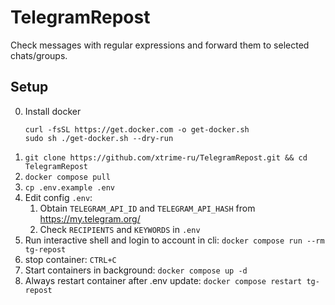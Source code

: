 # TelegramRepost

Check messages with regular expressions and forward them to selected chats/groups.

## Setup
0. Install docker
   ```shell
   curl -fsSL https://get.docker.com -o get-docker.sh
   sudo sh ./get-docker.sh --dry-run
   ```
1. `git clone https://github.com/xtrime-ru/TelegramRepost.git && cd TelegramRepost`
2. `docker compose pull`
3. `cp .env.example .env`
4. Edit config `.env`:
   1. Obtain `TELEGRAM_API_ID` and `TELEGRAM_API_HASH` from https://my.telegram.org/
   2. Check `RECIPIENTS` and `KEYWORDS` in `.env`
5. Run interactive shell and login to account in cli: `docker compose run --rm tg-repost`
6. stop container: `CTRL+C`
7. Start containers in background: `docker compose up -d`
8. Always restart container after .env update: `docker compose restart tg-repost`
